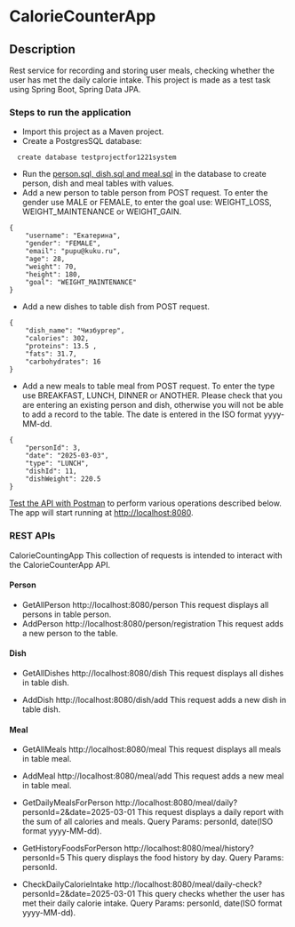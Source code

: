 # CalorieCounterApp
## Description
Rest service for recording and storing user meals, checking whether the user has met the daily calorie intake.
This project is made as a test task using Spring Boot, Spring Data JPA.

### Steps to run the application
- Import this project as a Maven project.
- Create a PostgresSQL database:
```
  create database testprojectfor1221system
```
- Run the [person.sql, dish.sql and meal.sql](src/main/resources) in the database to create person, dish and meal tables with values.
- Add a new person to table person from POST request. To enter the gender use MALE or FEMALE, to enter the goal use: WEIGHT_LOSS, WEIGHT_MAINTENANCE or WEIGHT_GAIN.
```
{
    "username": "Екатерина",
    "gender": "FEMALE",
    "email": "pupu@kuku.ru",
    "age": 28,
    "weight": 70,
    "height": 180,
    "goal": "WEIGHT_MAINTENANCE"
}
```
- Add a new dishes to table dish from POST request.
```
{
    "dish_name": "Чизбургер",
    "calories": 302,
    "proteins": 13.5 ,
    "fats": 31.7,
    "carbohydrates": 16
}
```
- Add a new meals to table meal from POST request. To enter the type use BREAKFAST, LUNCH, DINNER or ANOTHER. Please check that you are entering an existing person and dish, otherwise you will not be able to add a record to the table.
  The date is entered in the ISO format yyyy-MM-dd.
```
{
    "personId": 3,
    "date": "2025-03-03",
    "type": "LUNCH",
    "dishId": 11,
    "dishWeight": 220.5
}
```

[Test the API with Postman](https://github.com/katemerek/Collection-for-CalorieCountingApp.git) to perform various operations described below.
The app will start running at <http://localhost:8080>.

### REST APIs
CalorieCountingApp
This collection of requests is intended to interact with the CalorieCounterApp API.

#### Person
- GetAllPerson
http://localhost:8080/person
This request displays all persons in table person.
- AddPerson
http://localhost:8080/person/registration
This request adds a new person to the table.

#### Dish
- GetAllDishes
http://localhost:8080/dish
This request displays all dishes in table dish.

- AddDish
http://localhost:8080/dish/add
This request adds a new dish in table dish.

#### Meal
- GetAllMeals
http://localhost:8080/meal
This request displays all meals in table meal.

- AddMeal
http://localhost:8080/meal/add
This request adds a new meal in table meal.

- GetDailyMealsForPerson
http://localhost:8080/meal/daily?personId=2&date=2025-03-01
This request displays a daily report with the sum of all calories and meals.
Query Params: personId, date(ISO format yyyy-MM-dd).

- GetHistoryFoodsForPerson
http://localhost:8080/meal/history?personId=5
This query displays the food history by day.
Query Params: personId.

- CheckDailyCalorieIntake
http://localhost:8080/meal/daily-check?personId=2&date=2025-03-01
This query checks whether the user has met their daily calorie intake.
Query Params: personId, date(ISO format yyyy-MM-dd).
